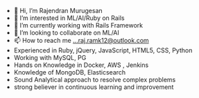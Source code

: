 - 👋 Hi, I’m Rajendran Murugesan
- 👀 I’m interested in ML/AI/Ruby on Rails 
- 🌱 I’m currently working with Rails Framework
- 💞️ I’m looking to collaborate on ML/AI
- 📫 How to reach me ...raj.ramk12@outlook.com
-  Experienced in Ruby, jQuery, JavaScript, HTML5, CSS, Python
-  Working with MySQL, PG
-  Hands on Knowledge in Docker, AWS , Jenkins
-  Knowledge of MongoDB, Elasticsearch
-  Sound Analytical approach to resolve complex problems
-  strong believer in continuous learning and improvement 

<!---
rajramk12/rajramk12 is a ✨ special ✨ repository because its `README.md` (this file) appears on your GitHub profile.
You can click the Preview link to take a look at your changes.
--->
